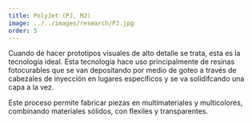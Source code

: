 ```yaml
---
title: PolyJet (PJ, MJ) 
image: ../../images/research/PJ.jpg
order: 5
---
```


Cuando de hacer prototipos visuales de alto detalle se trata, esta es la tecnología ideal. Esta tecnología hace uso principalmente de resinas fotocurables que se van depositando por medio de goteo a través de cabezales de inyección en lugares específicos y se va solidifcando una capa a la vez. 

Este proceso permite fabricar piezas en multimateriales y multicolores, combinando materiales sólidos, con flexiles y transparentes. 